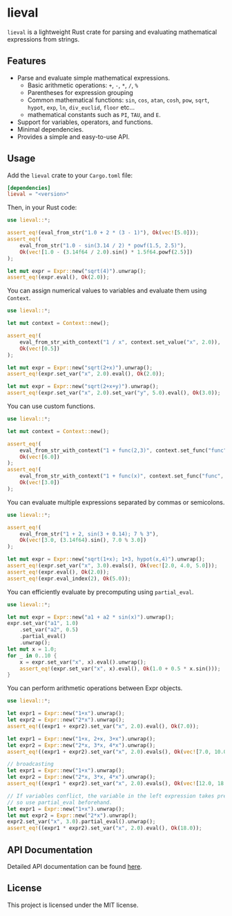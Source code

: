 # lieval

`lieval` is a lightweight Rust crate for parsing and evaluating mathematical expressions from strings.

## Features

- Parse and evaluate simple mathematical expressions.
    - Basic arithmetic operations: `+`, `-`, `*`, `/`, `%`
    - Parentheses for expression grouping
    - Common mathematical functions: `sin`, `cos`, `atan`, `cosh`, `pow`, `sqrt`, `hypot`, `exp`, `ln`, `div_euclid`, `floor` etc...
    - mathematical constants such as `PI`, `TAU`, and `E`.
- Support for variables, operators, and functions.
- Minimal dependencies.
- Provides a simple and easy-to-use API.

## Usage

Add the `lieval` crate to your `Cargo.toml` file:

```toml
[dependencies]
lieval = "<version>"
```

Then, in your Rust code:

```rust
use lieval::*;

assert_eq!(eval_from_str("1.0 + 2 * (3 - 1)"), Ok(vec![5.0]));
assert_eq!(
    eval_from_str("1.0 - sin(3.14 / 2) * powf(1.5, 2.5)"),
    Ok(vec![1.0 - (3.14f64 / 2.0).sin() * 1.5f64.powf(2.5)])
);

let mut expr = Expr::new("sqrt(4)").unwrap();
assert_eq!(expr.eval(), Ok(2.0));
```

You can assign numerical values to variables and evaluate them using `Context`.

```rust
use lieval::*;

let mut context = Context::new();

assert_eq!(
    eval_from_str_with_context("1 / x", context.set_value("x", 2.0)),
    Ok(vec![0.5])
);

let mut expr = Expr::new("sqrt(2+x)").unwrap();
assert_eq!(expr.set_var("x", 2.0).eval(), Ok(2.0));

let mut expr = Expr::new("sqrt(2+x+y)").unwrap();
assert_eq!(expr.set_var("x", 2.0).set_var("y", 5.0).eval(), Ok(3.0));
```

You can use custom functions.

```rust
use lieval::*;

let mut context = Context::new();

assert_eq!(
    eval_from_str_with_context("1 + func(2,3)", context.set_func("func", 2, |x| x[0] + x[1])),
    Ok(vec![6.0])
);
assert_eq!(
    eval_from_str_with_context("1 + func(x)", context.set_func("func", 1, |x| x[0] * 2.0).set_value("x", 1.0)),
    Ok(vec![3.0])
);
```

You can evaluate multiple expressions separated by commas or semicolons.

```rust
use lieval::*;

assert_eq!(
    eval_from_str("1 + 2, sin(3 + 0.14); 7 % 3"), 
    Ok(vec![3.0, (3.14f64).sin(), 7.0 % 3.0])
);

let mut expr = Expr::new("sqrt(1+x); 1+3, hypot(x,4)").unwrap();
assert_eq!(expr.set_var("x", 3.0).evals(), Ok(vec![2.0, 4.0, 5.0]));
assert_eq!(expr.eval(), Ok(2.0));
assert_eq!(expr.eval_index(2), Ok(5.0));
```

You can efficiently evaluate by precomputing using `partial_eval`.

```rust
use lieval::*;

let mut expr = Expr::new("a1 + a2 * sin(x)").unwrap();
expr.set_var("a1", 1.0)
    .set_var("a2", 0.5)
    .partial_eval()
    .unwrap();
let mut x = 1.0;
for _ in 0..10 {
    x = expr.set_var("x", x).eval().unwrap();
    assert_eq!(expr.set_var("x", x).eval(), Ok(1.0 + 0.5 * x.sin()));
}
```

You can perform arithmetic operations between Expr objects.

```rust
use lieval::*;

let expr1 = Expr::new("1+x").unwrap();
let expr2 = Expr::new("2*x").unwrap();
assert_eq!((expr1 + expr2).set_var("x", 2.0).eval(), Ok(7.0));

let expr1 = Expr::new("1+x, 2+x, 3+x").unwrap();
let expr2 = Expr::new("2*x, 3*x, 4*x").unwrap();
assert_eq!((expr1 + expr2).set_var("x", 2.0).evals(), Ok(vec![7.0, 10.0, 13.0]));

// broadcasting
let expr1 = Expr::new("1+x").unwrap();
let expr2 = Expr::new("2*x, 3*x, 4*x").unwrap();
assert_eq!((expr1 * expr2).set_var("x", 2.0).evals(), Ok(vec![12.0, 18.0, 24.0]));

// If variables conflict, the variable in the left expression takes precedence,
// so use partial_eval beforehand.
let expr1 = Expr::new("1+x").unwrap();
let mut expr2 = Expr::new("2*x").unwrap();
expr2.set_var("x", 3.0).partial_eval().unwrap();
assert_eq!((expr1 * expr2).set_var("x", 2.0).eval(), Ok(18.0));
```

## API Documentation

Detailed API documentation can be found [here](https://docs.rs/lieval).

## License

This project is licensed under the MIT license.